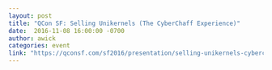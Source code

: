```yaml
---
layout: post
title: "QCon SF: Selling Unikernels (The CyberChaff Experience)"
date:  2016-11-08 16:00:00 -0700
author: awick
categories: event
link: "https://qconsf.com/sf2016/presentation/selling-unikernels-cyberchaff-experience"
---
```



